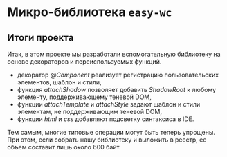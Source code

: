 # Микро-библиотека `easy-wc`

## Итоги проекта

Итак, в этом проекте мы разработали вспомогательную библиотеку на основе декораторов и переиспользуемых функций.

- декоратор *@Component* реализует регистрацию пользовательских элементов, шаблон и стили,
- функция *attachShadow* позволяет добавить *ShadowRoot* к любому элементу, поддерживающему теневой DOM,
- функции *attachTemplate* и *attachStyle* задают шаблон и стили элементам, не поддерживающим теневой DOM,
- функции *html* и *css* добавляют подсветку синтаксиса в IDE.

Тем самым, многие типовые операции могут быть теперь упрощены. При этом, если собрать нашу библиотеку и выложить в реестр, ее объем составит лишь около 600 байт.
